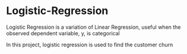 # Logistic-Regression
Logistic Regression is a variation of Linear Regression, useful when the observed dependent variable, y, is categorical

In this project, logistic regression is used to find the customer churn
